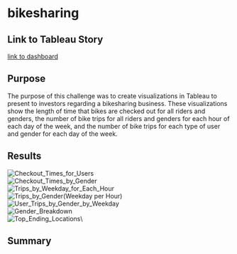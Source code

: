 # bikesharing
## Link to Tableau Story
[link to dashboard](https://public.tableau.com/app/profile/dylan.steinhauer/viz/bikesharing_challenge_16367476665700/CitibikeStory?publish=yes)
## Purpose
The purpose of this challenge was to create visualizations in Tableau to present to investors regarding a bikesharing business.
These visualizations show the length of time that bikes are checked out for all riders and genders,
the number of bike trips for all riders and genders for each hour of each day of the week, and 
the number of bike trips for each type of user and gender for each day of the week.
## Results
![Checkout_Times_for_Users](https://user-images.githubusercontent.com/87148177/141660072-9c831888-2b12-4ddd-9c3c-041af305fd24.png)\
![Checkout_Times_by_Gender](https://user-images.githubusercontent.com/87148177/141660076-dc2490e8-2594-417d-94ec-ebd4f654c810.png)\
![Trips_by_Weekday_for_Each_Hour](https://user-images.githubusercontent.com/87148177/141660092-4426e94e-c658-44da-8773-28ff4cddb1ef.png)\
![Trips_by_Gender(Weekday per Hour)](https://user-images.githubusercontent.com/87148177/141660095-e8bfa944-1223-44f2-b21f-a742a1f41637.png)\
![User_Trips_by_Gender_by_Weekday](https://user-images.githubusercontent.com/87148177/141660100-f12e04ac-b502-4f52-9bf4-b26d80e3e676.png)\
![Gender_Breakdown](https://user-images.githubusercontent.com/87148177/141660104-cefaeaec-c733-4d61-a5a1-797813b480e2.png)\
![Top_Ending_Locations](https://user-images.githubusercontent.com/87148177/141660106-bffb8cf9-4560-4bf9-9c57-8ba1903b2f04.png)\
## Summary
